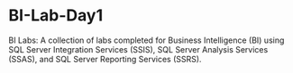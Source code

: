 # BI-Lab-Day1
BI Labs: A collection of labs completed for Business Intelligence (BI) using SQL Server Integration Services (SSIS), SQL Server Analysis Services (SSAS), and SQL Server Reporting Services (SSRS).
